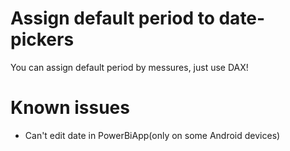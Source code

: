 # Assign default period to date-pickers
You can assign default period by messures, just use DAX!
# Known issues
* Can't edit date in PowerBiApp(only on some Android devices)